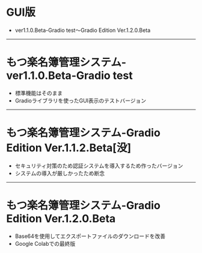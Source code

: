 # GUI版
* ver1.1.0.Beta-Gradio test～Gradio Edition Ver.1.2.0.Beta
---
# もつ楽名簿管理システム-ver1.1.0.Beta-Gradio test
* 標準機能はそのまま
* Gradioライブラリを使ったGUI表示のテストバージョン
---
# もつ楽名簿管理システム-Gradio Edition Ver.1.1.2.Beta[没]
* セキュリティ対策のため認証システムを導入するため作ったバージョン
* システムの導入が厳しかったため断念
---
# もつ楽名簿管理システム-Gradio Edition Ver.1.2.0.Beta
* Base64を使用してエクスポートファイルのダウンロードを改善
* Google Colabでの最終版

